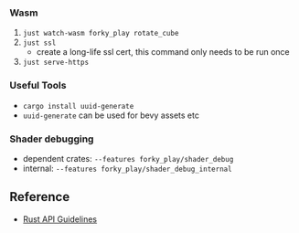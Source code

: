 ### Wasm

1. `just watch-wasm forky_play rotate_cube`
2. `just ssl`
	-	create a long-life ssl cert, this command only needs to be run once
3. `just serve-https`


### Useful Tools

- `cargo install uuid-generate`
- `uuid-generate` can be used for bevy assets etc

### Shader debugging
- dependent crates: `--features forky_play/shader_debug`
- internal: `--features forky_play/shader_debug_internal`
## Reference
- [Rust API Guidelines](https://rust-lang.github.io/api-guidelines/)